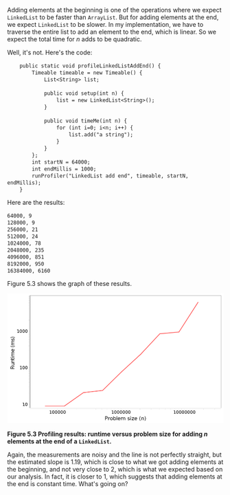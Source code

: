 Adding elements at the beginning is one of the operations where we expect `LinkedList` to be faster than `ArrayList`. But for adding elements at the end, we expect `LinkedList` to be slower. In my implementation, we have to traverse the entire list to add an element to the end, which is linear. So we expect the total time for $n$ adds to be quadratic.


Well, it's not.  Here's the code:

```code
    public static void profileLinkedListAddEnd() {
        Timeable timeable = new Timeable() {
            List<String> list;

            public void setup(int n) {
                list = new LinkedList<String>();
            }

            public void timeMe(int n) {
                for (int i=0; i<n; i++) {
                    list.add("a string");
                }
            }
        };
        int startN = 64000;
        int endMillis = 1000;
        runProfiler("LinkedList add end", timeable, startN, endMillis);
    }
```

Here are the results:

```code
64000, 9
128000, 9
256000, 21
512000, 24
1024000, 78
2048000, 235
4096000, 851
8192000, 950
16384000, 6160
```

Figure 5.3 shows the graph of these results.

![Figure 5.3 Profiling results: runtime versus problem size for adding $n$ elements at the end of a `LinkedList`.](figs/profile4.png)

**Figure 5.3 Profiling results: runtime versus problem size for adding $n$ elements at the end of a `LinkedList`.**


Again, the measurements are noisy and the line is not perfectly straight, but the estimated slope is 1.19, which is close to what we got adding elements at the beginning, and not very close to 2, which is what we expected based on our analysis. In fact, it is closer to 1, which suggests that adding elements at the end is constant time. What's going on?